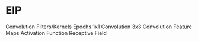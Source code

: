 # EIP

Convolution
Filters/Kernels
Epochs
1x1 Convolution
3x3 Convolution
Feature Maps
Activation Function
Receptive Field
